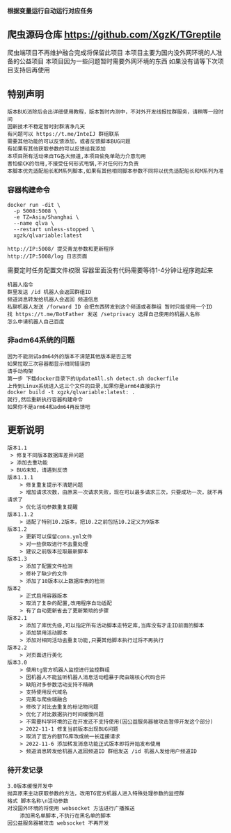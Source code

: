 #### 根据变量运行自动运行对应任务
## 爬虫源码仓库 https://github.com/XgzK/TGreptile
爬虫端项目不再维护融合完成将保留此项目
本项目主要为国内没外网环境的人准备的公益项目
本项目因为一些问题暂时需要外网环境的东西
如果没有请等下次项目支持后再使用
## 特别声明

```text
版本BUG消除后会出详细使用教程，版本暂时内测中，不对外开发线报拉群服务，请稍等一段时间
因新技术不稳定暂时封群清净几天
有问题可以 https://t.me/InteIJ 群组联系
需要其他功能的可以反馈添加，或者反馈脚本BUG问题
有如果有其他获取参数的可以反馈给我添加
本项目所有活动来自TG各大频道,本项目偷免单助力介意勿用
害怕偷CK的勿用,不接受任何形式甩锅,不对任何行为负责
本脚本优先适配船长和M系列脚本,如果有其他相同脚本参数不同将以优先适配船长和M系列为准
```

### 容器构建命令
```shell
docker run -dit \
  -p 5008:5008 \
  -e TZ=Asia/Shanghai \
  --name qlva \
  --restart unless-stopped \
  xgzk/qlvariable:latest
```
```http request
http://IP:5008/ 提交青龙参数和更新程序
http://IP:5008/log 日志页面
```
需要定时任务配置文件权限
容器里面没有代码需要等待1-4分钟让程序跑起来
```text
机器人指令
群里发送 /id 机器人会返回群组ID
频道消息转发给机器人会返回 频道信息
私聊机器人发送 /forward ID 会把东西转发到这个频道或者群组 暂时只能使用一个ID
找 https://t.me/BotFather 发送 /setprivacy 选择自己使用的机器人名称
怎么申请机器人自己百度
```

### 非adm64系统的问题
```text
因为不能测试adm64外的版本不清楚其他版本是否正常
如果拉取三次容器都显示相同错误的
请手动构架
第一步 下载docker目录下的UpdateAll.sh detect.sh dockerfile
上传到Linux系统进入这三个文件的目录,如果你是arm64直接执行
docker build -t xgzk/qlvariable:latest: .
就行,然后重新执行容器构建命令
如果你不是arm64和adm64再反馈吧
```

## 更新说明

```text
版本1.1 
 > 修复不同版本数据库差异问题
 > 添加去重功能
 > BUG未知，请遇到反馈
版本1.1.1
    > 修复重复提示不清楚问题
    > 增加请求次数，由原来一次请求失败，现在可以最多请求三次，只要成功一次，就不再请求了
    > 优化活动参数重复提醒
版本1.1.2
    > 适配了特别10.2版本，把10.2之前包括10.2定义为9版本
版本1.2
    > 更新可以保留conn.yml文件
    > 对一些获取进行不去重处理
    > 建议之前版本拉取最新脚本
版本1.3
    > 添加了配置文件检测
    > 修补了缺少的文件
    > 添加了10版本以上数据库表的检测
版本2
    > 正式启用容器版本
    > 取消了复杂的配置,改用程序自动适配
    > 有了自动更新省去了更新繁琐的步骤
版本2.1
    > 添加了库优先级,可以指定所有活动脚本走特定库,当库没有才走ID前面的脚本
    > 添加禁用活动脚本
    > 添加对相同活动去重复功能,只要其他脚本执行过将不再执行
版本2.2
    > 对页面进行美化
版本3.0
    > 使用tg官方机器人监控进行监控群组
    > 因机器人不能监听机器人消息活动粗暴于爬虫端核心代码合并
    > 缺陷对多参数活动支持不精确
    > 支持使用反代域名
    > 完美与爬虫端融合
    > 修改了对比去重复的标记物问题
    > 优化了对比数据执行时间缓慢问题
    > 不需要科学环境的正在开发还不支持使用(因公益服务器被攻击暂停开发这个部分)
    > 2022-11-1 修复当前版本出现BUG问题
    > 取消了官方的额TG库改成统一长连接请求
    > 2022-11-6 添加转发消息功能正式版本即将开始发布使用
    > 频道消息转发给机器人返回频道ID 群组发送 /id 机器人发给用户频道ID
```
### 待开发记录
```text
3.0版本缓慢开发中
抛弃原来主动获取参数的方法，改用TG官方机器人进入特殊处理参数的监控群
格式 脚本名称\n活动参数
对没国外环境的将使用 websocket 方法进行广播推送
    添加黑名单脚本,不执行在黑名单的脚本
因公益服务器被攻击 websocket 不再开发
```

